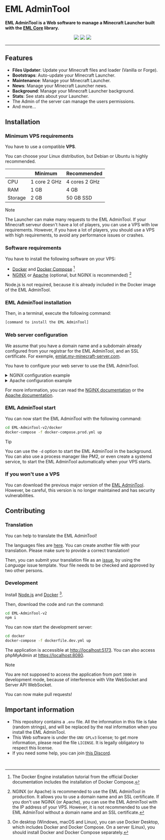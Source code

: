 # EML AdminTool

**EML AdminTool is a Web software to manage a Minecraft Launcher built with the [EML Core](https://github.com/Electron-Minecraft-Launcher/EML-Core-v2) library.**

[<p align="center"><img src="https://img.shields.io/badge/Discord-Electron_Minecraft_Launcher-5561e6?&style=for-the-badge">](https://discord.gg/YVB4k6HzAY)
[<img src="https://img.shields.io/badge/platforms-Docker-0077DA?style=for-the-badge&color=0077DA">](#platforms) 
[<img src="https://img.shields.io/badge/version-2.0.0--alpha.13-orangered?style=for-the-badge&color=orangered">](package.json)</p>

---


## Features

 * **Files Updater**: Update your Minecraft files and loader (Vanilla or Forge).
 * **Bootstraps**: Auto-update your Minecraft Launcher.
 * **Maintenance**: Manage your Minecraft Launcher.
 * **News**: Manage your Minecraft Launcher news.
 * **Background**: Manage your Minecraft Launcher background.
 * **Stats**: See stats about your Launcher.
 * The Admin of the server can manage the users permissions.
 * And more...


## Installation

### Minimum VPS requirements

You have to use a compatible **VPS**.

You can choose your Linux distribution, but Debian or Ubuntu is highly recommended.


|              | Minimum       | Recommended   |
|--------------|---------------|---------------|
| CPU          | 1 core 2 GHz  | 4 cores 2 GHz |
| RAM          | 1 GB          | 4 GB          |
| Storage      | 2 GB          | 50 GB SSD     |

> [!NOTE]
> The Launcher can make many requests to the EML AdminTool. If your Minecraft serveur doesn't have a lot of players, you can use a VPS with low requirements. However, if you have a lot of players, you should use a VPS with high requirements, to avoid any performance issues or crashes.

### Software requirements

You have to install the following software on your VPS:
- [Docker](https://docs.docker.com/engine/install) and [Docker Compose](https://docs.docker.com/compose/install) [^1]
- [NGINX](https://docs.nginx.com/nginx/admin-guide/installing-nginx/installing-nginx-open-source/) or [Apache](https://httpd.apache.org/docs/2.4/install.html) (optional, but NGINX is recommended) [^2]

Node.js is not required, because it is already included in the Docker image of the EML AdminTool.

### EML AdminTool installation

Then, in a terminal, execute the following command:
```bash
[command to install the EML AdminTool]
```

### Web server configuration

We assume that you have a domain name and a subdomain already configured from your registrar for the EML AdminTool, and an SSL certificate. For exemple, [emlat.my-minecraft-server.com](https://emlat.my-minecraft-server.com).

You have to configure your web server to use the EML AdminTool.

<details>
<summary>NGINX configuration example</summary>
NGINX configuration file (this is an example, you have to adapt it to your configuration):

```nginx
server {
  listen 443 ssl;
  listen [::]:443 ssl ipv6only=on;
    
  keepalive_timeout 70;

  ssl_certificate /path/to/your/certificate.crt;
  ssl_certificate_key /path/to/your/private_key.key;
  ssl_protocols TLSv1 TLSv1.1 TLSv1.2 TLSv1.3;
  ssl_ciphers HIGH:!aNULL:!MD5;

  location / {
    proxy_pass http://localhost:3000;
    proxy_http_version 1.1;
    proxy_set_header Upgrade $http_upgrade;
    proxy_set_header Connection 'upgrade';
    proxy_set_header Host $host;
    proxy_cache_bypass $http_upgrade;
  }
}
```

</details>

<details>
<summary>Apache configuration example</summary>
Apache configuration file (this is an example, you have to adapt it to your configuration):

```apache
<VirtualHost *:443>
  ServerName emlat.my-minecraft-server.com

  SSLEngine on
  SSLCertificateFile /path/to/your/certificate.crt
  SSLCertificateKeyFile /path/to/your/private_key.key

  ProxyPreserveHost On
  ProxyRequests On
  ProxyPass / http://localhost:3000
  ProxyPassReverse / http://localhost:3000
</VirtualHost>
```

</details>

For more information, you can read the [NGINX documentation](https://nginx.org/en/docs) or the [Apache documentation](https://httpd.apache.org/docs/2.4).

### EML AdminTool start

You can now start the EML AdminTool with the following command:
```bash
cd EML-AdminTool-v2/docker
docker-compose -f docker-compose.prod.yml up
```

> [!TIP]
> You can use the `-d` option to start the EML AdminTool in the background. You can also use a process manager like PM2, or even create a systemd service, to start the EML AdminTool automatically when your VPS starts.

### If you won't use a VPS

You can download the previous major version of the [EML AdminTool](https://github.com/Electron-Minecraft-Launcher/EML-AdminTool). However, be careful, this version is no longer maintained and has security vulnerabilities.


## Contributing

### Translation

You can help to translate the EML AdminTool!

The languages files are [here](./client/src/assets/language/). You can create another file with your translation. Please make sure to provide a correct translation!

Then, you can submit your translation file as an [issue](https://github.com/Electron-Minecraft-Launcher/EML-AdminTool-v2/issues), by using the *Language* issue template. Your file needs to be checked and approved by two other persons.

### Development

Install [Node.js](https://nodejs.org/en/download/package-manager) and [Docker](https://www.docker.com/get-started) [^3].

Then, download the code and run the command:
```bash
cd EML-AdminTool-v2
npm i
```

You can now start the development server:
```bash
cd docker
docker-compose -f dockerfile.dev.yml up
```

The application is accessible at [http://localhost:5173](http://localhost:5173). You can also access phpMyAdmin at [https://localhost:8080](http://localhost:8080).

> [!NOTE]
> You are not supposed to access the application from port `3000` in development mode, because of interference with Vite WebSocket and Server API WebSocket.

You can now make pull requests!


## Important information

* This repository contains a `.env` file. All the information in this file is fake (random strings), and will be replaced by the real information when you install the EML AdminTool.
* This Web software is under the `GNU GPLv3` license; to get more information, please read the file `LICENSE`. It is legally obligatory to respect this license.
* If you need some help, you can join [this Discord](https://discord.gg/nfEHKtghPh).

<br>

[^1]: The Docker Engine installation tutorial from the official Docker documentation includes the installation of Docker Compose.

[^2]: NGINX (or Apache) is recommended to use the EML AdminTool in production. It allows you to use a domain name and an SSL certificate. If you don't use NGINX (or Apache), you can use the EML AdminTool with the IP address of your VPS. However, it is not recommended to use the EML AdminTool without a domain name and an SSL certificate.

[^3]: On desktop (Windows, macOS and Linux), you can use Docker Desktop, which includes Docker and Docker Compose. On a server (Linux), you should install Docker and Docker Compose separately.
